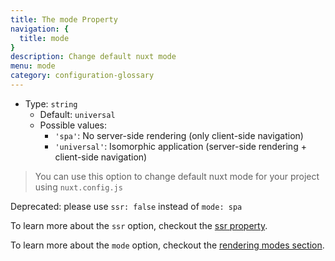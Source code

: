 ```yaml
---
title: The mode Property
navigation: {
  title: mode
}
description: Change default nuxt mode
menu: mode
category: configuration-glossary
---
```


- Type: `string`
  - Default: `universal`
  - Possible values:
    - `'spa'`: No server-side rendering (only client-side navigation)
    - `'universal'`: Isomorphic application (server-side rendering + client-side navigation)

> You can use this option to change default nuxt mode for your project using `nuxt.config.js`

<base-alert type="warning">

Deprecated: please use `ssr: false` instead of `mode: spa`

</base-alert>

<base-alert type="next">

To learn more about the `ssr` option, checkout the [ssr property](/docs/configuration-glossary/configuration-ssr).

</base-alert>

<base-alert type="next">

To learn more about the `mode` option, checkout the [rendering modes section](/docs/features/rendering-modes).

</base-alert>

